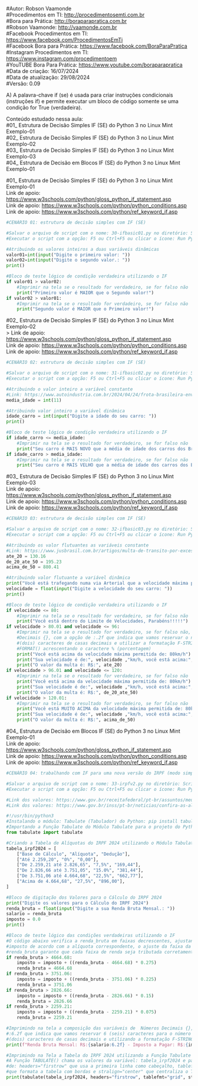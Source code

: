 #Autor: Robson Vaamonde<br>
#Procedimentos em TI: http://procedimentosemti.com.br<br>
#Bora para Prática: http://boraparapratica.com.br<br>
#Robson Vaamonde: http://vaamonde.com.br<br>
#Facebook Procedimentos em TI: https://www.facebook.com/ProcedimentosEmTi<br>
#Facebook Bora para Prática: https://www.facebook.com/BoraParaPratica<br>
#Instagram Procedimentos em TI: https://www.instagram.com/procedimentoem<br>
#YouTUBE Bora Para Prática: https://www.youtube.com/boraparapratica<br>
#Data de criação: 16/07/2024<br>
#Data de atualização: 29/08/2024<br>
#Versão: 0.09<br>

A) A palavra-chave if (se) é usada para criar instruções condicionais (instruções if) e permite executar um bloco de código somente se uma condição for True (verdadeira).

Conteúdo estudado nessa aula:<br>
#01_ Estrutura de Decisão Simples IF (SE) do Python 3 no Linux Mint Exemplo-01<br>
#02_ Estrutura de Decisão Simples IF (SE) do Python 3 no Linux Mint Exemplo-02<br>
#03_ Estrutura de Decisão Simples IF (SE) do Python 3 no Linux Mint Exemplo-03<br>
#04_ Estrutura de Decisão em Blocos IF (SE) do Python 3 no Linux Mint Exemplo-01<br>

#01_ Estrutura de Decisão Simples IF (SE) do Python 3 no Linux Mint Exemplo-01<br>
Link de apoio: https://www.w3schools.com/python/gloss_python_if_statement.asp<br>
Link de apoio: https://www.w3schools.com/python/python_conditions.asp<br>
Link de apoio: https://www.w3schools.com/python/ref_keyword_if.asp
```python
#CENÁRIO 01: estrutura de decisão simples com IF (SE)

#Salvar o arquivo de script com o nome: 30-ifbasic01.py no diretório: ScriptsPython
#Executar o script com a opção: F5 ou Ctrl+F5 ou clicar o ícone: Run Python File

#Atribuindo os valores inteiros a duas variáveis dinâmicas
valor01=int(input("Digite o primeiro valor: "))
valor02=int(input("Digite o segundo valor.: "))
print()

#Bloco de teste lógico de condição verdadeira utilizando o IF
if valor01 > valor02:
    #Imprimir na tela se o resultado for verdadeiro, se for falso não
    print("Primeiro valor é MAIOR que o Segundo valor!")
if valor02 > valor01:
    #Imprimir na tela se o resultado for verdadeiro, se for falso não
    print("Segundo valor é MAIOR que o Primeiro valor!")
```

#02_ Estrutura de Decisão Simples IF (SE) do Python 3 no Linux Mint Exemplo-02<br>>
Link de apoio: https://www.w3schools.com/python/gloss_python_if_statement.asp<br>
Link de apoio: https://www.w3schools.com/python/python_conditions.asp<br>
Link de apoio: https://www.w3schools.com/python/ref_keyword_if.asp
```python
#CENÁRIO 02: estrutura de decisão simples com IF (SE)

#Salvar o arquivo de script com o nome: 31-ifbasic02.py no diretório: ScriptsPython
#Executar o script com a opção: F5 ou Ctrl+F5 ou clicar o ícone: Run Python File

#Atribuindo o valor inteiro a variável constante
#Link: https://www.autoindustria.com.br/2024/04/24/frota-brasileira-envelhece-e-idade-media-dos-carros-supera-11-anos/
media_idade = int(11)

#Atribuindo valor inteiro a variável dinâmica
idade_carro = int(input("Digite a idade do seu carro: "))
print()

#Bloco de teste lógico de condição verdadeira utilizando o IF
if idade_carro <= media_idade:
    #Imprimir na tela se o resultado for verdadeiro, se for falso não
    print("Seu carro é MAIS NOVO que a média de idade dos carros dos Brasileiro!")
if idade_carro > media_idade:
    #Imprimir na tela se o resultado for verdadeiro, se for falso não
    print("Seu carro é MAIS VELHO que a média de idade dos carros dos Brasileiro!")
```

#03_ Estrutura de Decisão Simples IF (SE) do Python 3 no Linux Mint Exemplo-03<br>
Link de apoio: https://www.w3schools.com/python/gloss_python_if_statement.asp<br>
Link de apoio: https://www.w3schools.com/python/python_conditions.asp<br>
Link de apoio: https://www.w3schools.com/python/ref_keyword_if.asp
```python
#CENÁRIO 03: estrutura de decisão simples com IF (SE)

#Salvar o arquivo de script com o nome: 32-ifbasic03.py no diretório: ScriptsPython
#Executar o script com a opção: F5 ou Ctrl+F5 ou clicar o ícone: Run Python File

#Atribuindo os valor flutuantes as variáveis constante
#Link: https://www.jusbrasil.com.br/artigos/multa-de-transito-por-excesso-de-velocidade-acima-de-50-atualizado-2024/501444512
ate_20 = 130.16
de_20_ate_50 = 195.23
acima_de_50 = 880.41

#Atribuindo valor flutuante a variável dinâmica
print("Você está trafegando numa via Arterial que a velocidade máxima permitida é: 80km/h", end='\n\n')
velocidade = float(input("Digite a velocidade do seu carro: "))
print()

#Bloco de teste lógico de condição verdadeira utilizando o IF
if velocidade <= 80:
    #Imprimir na tela se o resultado for verdadeiro, se for falso não
    print("Você está dentro do Limite de Velocidades, Parabéns!!!!!")
if velocidade > 80.01 and velocidade <= 96:
    #Imprimir na tela se o resultado for verdadeiro, se for falso não, formatar as casas
    #Decimais {}, com a opção de :.2f que indica que vamos reservar o número inteiro e 2 
    #(dois) caracteres de casas decimais e utilizar a formatação F-STRING com a função 
    #FORMAT() acrescentando o caractere % (porcentagem)
    print("Você está acima da velocidade máxima permitida de: 80km/h")
    print("Sua velocidade é de:", velocidade ,"km/h, você está acima:", "{:.2f}%".format(((velocidade / 80) - 1) * 100))
    print("O valor da multa é: R$:", ate_20)
if velocidade > 96.01 and velocidade <= 120:
    #Imprimir na tela se o resultado for verdadeiro, se for falso não
    print("Você está acima da velocidade máxima permitida de: 80km/h")
    print("Sua velocidade é de:", velocidade ,"km/h, você está acima:", "{:.2f}%".format(((velocidade / 80) - 1) * 100))
    print("O valor da multa é: R$:", de_20_ate_50)
if velocidade > 120.01:
    #Imprimir na tela se o resultado for verdadeiro, se for falso não
    print("Você está MUITO ACIMA da velocidade máxima permitida de: 80km/h")
    print("Sua velocidade é de:", velocidade ,"km/h, você está acima:", "{:.2f}%".format(((velocidade / 80) - 1) * 100))
    print("O valor da multa é: R$:", acima_de_50)
```

#04_ Estrutura de Decisão em Blocos IF (SE) do Python 3 no Linux Mint Exemplo-01<br>
Link de apoio: https://www.w3schools.com/python/gloss_python_if_statement.asp<br>
Link de apoio: https://www.w3schools.com/python/python_conditions.asp<br>
Link de apoio: https://www.w3schools.com/python/ref_keyword_if.asp
```python
#CENÁRIO 04: trabalhando com IF para uma nova versão do IRPF (modo simples)

#Salvar o arquivo de script com o nome: 33-irpfv2.py no diretório: ScriptsPython
#Executar o script com a opção: F5 ou Ctrl+F5 ou clicar o ícone: Run Python File

#Link dos valores: https://www.gov.br/receitafederal/pt-br/assuntos/meu-imposto-de-renda/tabelas/2024
#Link dos valores: https://www.gov.br/inss/pt-br/noticias/confira-as-aliquotas-de-contribuicao-ao-inss-com-o-aumento-do-salario-minimo

#!/usr/bin/python3
#Instalando o módulo: Tabulate (Tabulador) do Python: pip install tabulate
#Importando a Função Tabulate do Módulo Tabulate para o projeto do Python
from tabulate import tabulate

#Criando a Tabela de Alíquotas do IRPF 2024 utilizando o Módulo Tabulate
tabela_irpf2024 = [ 
	["Base de Cálculo", "Alíquota", "Dedução"],
	["Até 2.259,20", "0%", "0,00"],
	["De 2.259,21 até 2.826,65", "7,5%", "169,44"],
	["De 2.826,66 até 3.751,05", "15.0%", "381,44"],
	["De 3.751,06 até 4.664,68", "22,5%", "662,77"],
	["Acima de 4.664,68", "27,5%", "896,00"],
]

#Bloco de digitação dos Valores para o Cálculo do IRPF 2024
print("Digite os valores para o Cálculo do IRPF 2024")
renda_bruta = float(input("Digite a sua Renda Bruta Mensal.: "))
salario = renda_bruta
imposto = 0.0
print()

#Bloco de teste lógico das condições verdadeiras utilizando o IF
#O código abaixo verifica a renda_bruta em faixas decrescentes, ajustando o valor do
#imposto de acordo com a alíquota correspondente, o ajuste da faixa da variável da
#renda_bruta garante que cada faixa de renda seja tributada corretamente, sem sobreposição.
if renda_bruta > 4664.68:
    imposto = imposto + ((renda_bruta - 4664.68) * 0.275)
    renda_bruta = 4664.68
if renda_bruta > 3751.06:
    imposto = imposto + ((renda_bruta - 3751.06) * 0.225)
    renda_bruta = 3751.06
if renda_bruta > 2826.66:
    imposto = imposto + ((renda_bruta - 2826.66) * 0.15)
    renda_bruta = 2826.66
if renda_bruta > 2259.21:
    imposto = imposto + ((renda_bruta - 2259.21) * 0.075)
    renda_bruta = 2259.21

#Imprimindo na tela a composição das variáveis de  Números Decimais {}, com a opção de 
#:6.2f que indica que vamos reservar 6 (seis) caracteres para o número inteiro e 2 
#(dois) caracteres de casas decimais e utilizando a formatação F-STRING.
print(f"Renda Bruta Mensal: R$:{salario:6.2f} - Imposto a Pagar: R$:{imposto:6.2f}")

#Imprimindo na Tela a Tabela do IRPF 2024 utilizando a Função Tabulate
#A Função TABULATE() chama os valores da variável: tabela_irpf2024 e passa os parâmetros
#de: headers="firstrow" que usa a primeira linha como cabeçalho, tablefmt="grid"
#que formata a tabela com bordas e stralign="center" que centraliza o Texto.
print(tabulate(tabela_irpf2024, headers="firstrow", tablefmt="grid", stralign="center"))
```